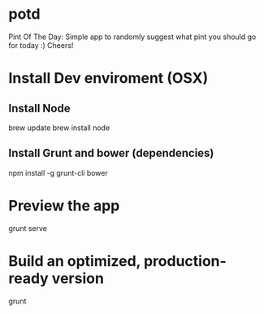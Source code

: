 potd
====

Pint Of The Day: Simple app to randomly suggest what pint you should go for today :) Cheers!

Install Dev enviroment (OSX)
======================

Install Node
------------
  brew update
  brew install node
  
Install Grunt and bower (dependencies)
--------------------------------------
  npm install -g grunt-cli bower


Preview the app
===============

  grunt serve
  

Build an optimized, production-ready version
============================================

  grunt


